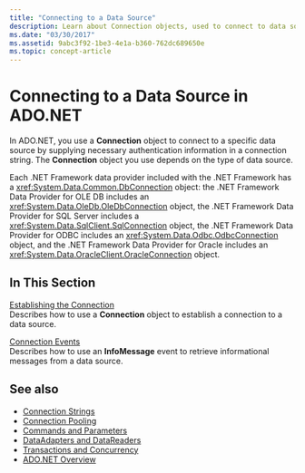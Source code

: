 ```yaml
---
title: "Connecting to a Data Source"
description: Learn about Connection objects, used to connect to data sources in ADO.NET. The Connection object you choose depends on the type of data source.
ms.date: "03/30/2017"
ms.assetid: 9abc3f92-1be3-4e1a-b360-762dc689650e
ms.topic: concept-article
---
```

# Connecting to a Data Source in ADO.NET

In ADO.NET, you use a **Connection** object to connect to a specific data source by supplying necessary authentication information in a connection string. The **Connection** object you use depends on the type of data source.  
  
 Each .NET Framework data provider included with the .NET Framework has a <xref:System.Data.Common.DbConnection> object: the .NET Framework Data Provider for OLE DB includes an <xref:System.Data.OleDb.OleDbConnection> object, the .NET Framework Data Provider for SQL Server includes a <xref:System.Data.SqlClient.SqlConnection> object, the .NET Framework Data Provider for ODBC includes an <xref:System.Data.Odbc.OdbcConnection> object, and the .NET Framework Data Provider for Oracle includes an <xref:System.Data.OracleClient.OracleConnection> object.  
  
## In This Section  

 [Establishing the Connection](establishing-the-connection.md)\
 Describes how to use a **Connection** object to establish a connection to a data source.  
  
 [Connection Events](connection-events.md)\
 Describes how to use an **InfoMessage** event to retrieve informational messages from a data source.  
  
## See also

- [Connection Strings](connection-strings.md)
- [Connection Pooling](connection-pooling.md)
- [Commands and Parameters](commands-and-parameters.md)
- [DataAdapters and DataReaders](dataadapters-and-datareaders.md)
- [Transactions and Concurrency](transactions-and-concurrency.md)
- [ADO.NET Overview](ado-net-overview.md)
